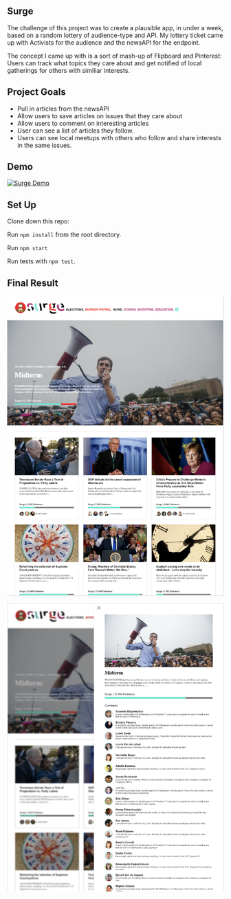 ## Surge
The challenge of this project was to create a plausible app, in under a week, based on a random lottery of audience-type and API.  My lottery ticket came up with Activists for the audience and the newsAPI for the endpoint.

The concept I came up with is a sort of mash-up of Flipboard and Pinterest: Users can track what topics they care about and get notified of local gatherings for others with similiar interests.

## Project Goals
* Pull in articles from the newsAPI
* Allow users to save articles on issues that they care about
* Allow users to comment on interesting articles
* User can see a list of articles they follow.
* Users can see local meetups with others who follow and share interests in the same issues.

## Demo
[![Surge Demo](https://img.youtube.com/vi/dT7V3320x9I/0.jpg)](https://www.youtube.com/watch?v=dT7V3320x9I)



## Set Up

Clone down this repo:

Run `npm install` from the root directory.

Run `npm start` 

Run tests with `npm test`.

## Final Result

![alt tag](https://github.com/gmasterofnone/surge/blob/master/public/images/screen-a.png "Screen-shot of App")

![alt tag](https://github.com/gmasterofnone/surge/blob/master/public/images/screen-b.png "Screen-shot of App")


